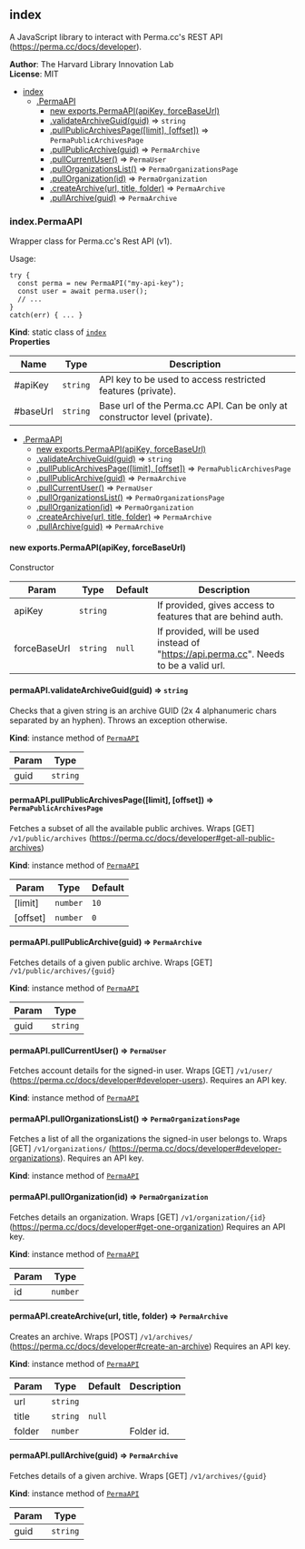 <a name="module_index"></a>

## index
A JavaScript library to interact with Perma.cc's REST API (https://perma.cc/docs/developer).

**Author**: The Harvard Library Innovation Lab  
**License**: MIT  

* [index](#module_index)
    * [.PermaAPI](#module_index.PermaAPI)
        * [new exports.PermaAPI(apiKey, forceBaseUrl)](#new_module_index.PermaAPI_new)
        * [.validateArchiveGuid(guid)](#module_index.PermaAPI+validateArchiveGuid) ⇒ <code>string</code>
        * [.pullPublicArchivesPage([limit], [offset])](#module_index.PermaAPI+pullPublicArchivesPage) ⇒ <code>PermaPublicArchivesPage</code>
        * [.pullPublicArchive(guid)](#module_index.PermaAPI+pullPublicArchive) ⇒ <code>PermaArchive</code>
        * [.pullCurrentUser()](#module_index.PermaAPI+pullCurrentUser) ⇒ <code>PermaUser</code>
        * [.pullOrganizationsList()](#module_index.PermaAPI+pullOrganizationsList) ⇒ <code>PermaOrganizationsPage</code>
        * [.pullOrganization(id)](#module_index.PermaAPI+pullOrganization) ⇒ <code>PermaOrganization</code>
        * [.createArchive(url, title, folder)](#module_index.PermaAPI+createArchive) ⇒ <code>PermaArchive</code>
        * [.pullArchive(guid)](#module_index.PermaAPI+pullArchive) ⇒ <code>PermaArchive</code>

<a name="module_index.PermaAPI"></a>

### index.PermaAPI
Wrapper class for Perma.cc's Rest API (v1).

Usage:
```
try {
  const perma = new PermaAPI("my-api-key");
  const user = await perma.user();
  // ...
}
catch(err) { ... }
```

**Kind**: static class of [<code>index</code>](#module_index)  
**Properties**

| Name | Type | Description |
| --- | --- | --- |
| #apiKey | <code>string</code> | API key to be used to access restricted features (private). |
| #baseUrl | <code>string</code> | Base url of the Perma.cc API.  Can be only at constructor level (private). |


* [.PermaAPI](#module_index.PermaAPI)
    * [new exports.PermaAPI(apiKey, forceBaseUrl)](#new_module_index.PermaAPI_new)
    * [.validateArchiveGuid(guid)](#module_index.PermaAPI+validateArchiveGuid) ⇒ <code>string</code>
    * [.pullPublicArchivesPage([limit], [offset])](#module_index.PermaAPI+pullPublicArchivesPage) ⇒ <code>PermaPublicArchivesPage</code>
    * [.pullPublicArchive(guid)](#module_index.PermaAPI+pullPublicArchive) ⇒ <code>PermaArchive</code>
    * [.pullCurrentUser()](#module_index.PermaAPI+pullCurrentUser) ⇒ <code>PermaUser</code>
    * [.pullOrganizationsList()](#module_index.PermaAPI+pullOrganizationsList) ⇒ <code>PermaOrganizationsPage</code>
    * [.pullOrganization(id)](#module_index.PermaAPI+pullOrganization) ⇒ <code>PermaOrganization</code>
    * [.createArchive(url, title, folder)](#module_index.PermaAPI+createArchive) ⇒ <code>PermaArchive</code>
    * [.pullArchive(guid)](#module_index.PermaAPI+pullArchive) ⇒ <code>PermaArchive</code>

<a name="new_module_index.PermaAPI_new"></a>

#### new exports.PermaAPI(apiKey, forceBaseUrl)
Constructor


| Param | Type | Default | Description |
| --- | --- | --- | --- |
| apiKey | <code>string</code> |  | If provided, gives access to features that are behind auth. |
| forceBaseUrl | <code>string</code> | <code>null</code> | If provided, will be used instead of "https://api.perma.cc". Needs to be a valid url. |

<a name="module_index.PermaAPI+validateArchiveGuid"></a>

#### permaAPI.validateArchiveGuid(guid) ⇒ <code>string</code>
Checks that a given string is an archive GUID (2x 4 alphanumeric chars separated by an hyphen).
Throws an exception otherwise.

**Kind**: instance method of [<code>PermaAPI</code>](#module_index.PermaAPI)  

| Param | Type |
| --- | --- |
| guid | <code>string</code> | 

<a name="module_index.PermaAPI+pullPublicArchivesPage"></a>

#### permaAPI.pullPublicArchivesPage([limit], [offset]) ⇒ <code>PermaPublicArchivesPage</code>
Fetches a subset of all the available public archives.
Wraps [GET] `/v1/public/archives` (https://perma.cc/docs/developer#get-all-public-archives)

**Kind**: instance method of [<code>PermaAPI</code>](#module_index.PermaAPI)  

| Param | Type | Default |
| --- | --- | --- |
| [limit] | <code>number</code> | <code>10</code> | 
| [offset] | <code>number</code> | <code>0</code> | 

<a name="module_index.PermaAPI+pullPublicArchive"></a>

#### permaAPI.pullPublicArchive(guid) ⇒ <code>PermaArchive</code>
Fetches details of a given public archive.
Wraps [GET] `/v1/public/archives/{guid}`

**Kind**: instance method of [<code>PermaAPI</code>](#module_index.PermaAPI)  

| Param | Type |
| --- | --- |
| guid | <code>string</code> | 

<a name="module_index.PermaAPI+pullCurrentUser"></a>

#### permaAPI.pullCurrentUser() ⇒ <code>PermaUser</code>
Fetches account details for the signed-in user. 
Wraps [GET] `/v1/user/` (https://perma.cc/docs/developer#developer-users).
Requires an API key.

**Kind**: instance method of [<code>PermaAPI</code>](#module_index.PermaAPI)  
<a name="module_index.PermaAPI+pullOrganizationsList"></a>

#### permaAPI.pullOrganizationsList() ⇒ <code>PermaOrganizationsPage</code>
Fetches a list of all the organizations the signed-in user belongs to.
Wraps [GET] `/v1/organizations/` (https://perma.cc/docs/developer#developer-organizations).
Requires an API key.

**Kind**: instance method of [<code>PermaAPI</code>](#module_index.PermaAPI)  
<a name="module_index.PermaAPI+pullOrganization"></a>

#### permaAPI.pullOrganization(id) ⇒ <code>PermaOrganization</code>
Fetches details an organization. 
Wraps [GET] `/v1/organization/{id}` (https://perma.cc/docs/developer#get-one-organization)
Requires an API key.

**Kind**: instance method of [<code>PermaAPI</code>](#module_index.PermaAPI)  

| Param | Type |
| --- | --- |
| id | <code>number</code> | 

<a name="module_index.PermaAPI+createArchive"></a>

#### permaAPI.createArchive(url, title, folder) ⇒ <code>PermaArchive</code>
Creates an archive.
Wraps [POST] `/v1/archives/` (https://perma.cc/docs/developer#create-an-archive)
Requires an API key.

**Kind**: instance method of [<code>PermaAPI</code>](#module_index.PermaAPI)  

| Param | Type | Default | Description |
| --- | --- | --- | --- |
| url | <code>string</code> |  |  |
| title | <code>string</code> | <code>null</code> |  |
| folder | <code>number</code> | <code></code> | Folder id. |

<a name="module_index.PermaAPI+pullArchive"></a>

#### permaAPI.pullArchive(guid) ⇒ <code>PermaArchive</code>
Fetches details of a given archive.
Wraps [GET] `/v1/archives/{guid}`

**Kind**: instance method of [<code>PermaAPI</code>](#module_index.PermaAPI)  

| Param | Type |
| --- | --- |
| guid | <code>string</code> | 

